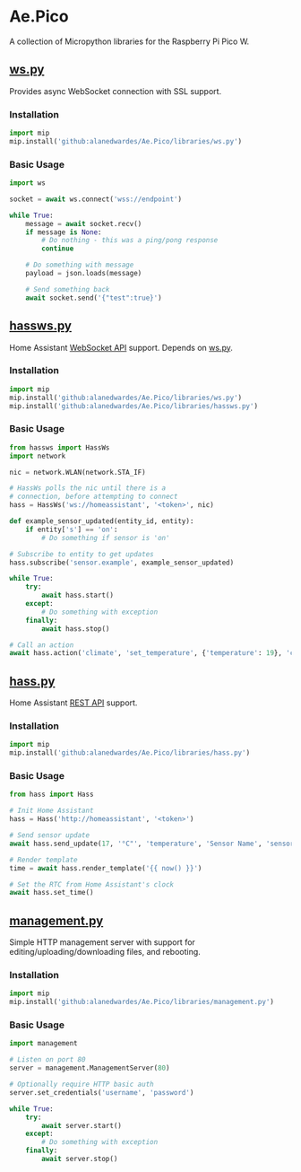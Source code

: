 # Ae.Pico

A collection of Micropython libraries for the Raspberry Pi Pico W.

## [ws.py](./libraries/ws.py)

Provides async WebSocket connection with SSL support.

### Installation

```python
import mip
mip.install('github:alanedwardes/Ae.Pico/libraries/ws.py')
```

### Basic Usage

```python
import ws

socket = await ws.connect('wss://endpoint')

while True:
    message = await socket.recv()        
    if message is None:
        # Do nothing - this was a ping/pong response
        continue

    # Do something with message
    payload = json.loads(message)

    # Send something back
    await socket.send('{"test":true}')
```

## [hassws.py](./libraries/hassws.py)

Home Assistant [WebSocket API](https://developers.home-assistant.io/docs/api/websocket/) support. Depends on [ws.py](#wspy).

### Installation

```python
import mip
mip.install('github:alanedwardes/Ae.Pico/libraries/ws.py')
mip.install('github:alanedwardes/Ae.Pico/libraries/hassws.py')
```

### Basic Usage

```python
from hassws import HassWs
import network

nic = network.WLAN(network.STA_IF)

# HassWs polls the nic until there is a
# connection, before attempting to connect
hass = HassWs('ws://homeassistant', '<token>', nic)

def example_sensor_updated(entity_id, entity):
    if entity['s'] == 'on':
        # Do something if sensor is 'on'

# Subscribe to entity to get updates
hass.subscribe('sensor.example', example_sensor_updated)

while True:
    try:
        await hass.start()
    except:
        # Do something with exception
    finally:
        await hass.stop()

# Call an action
await hass.action('climate', 'set_temperature', {'temperature': 19}, 'climate.kitchen')
```

## [hass.py](./libraries/hass.py)

Home Assistant [REST API](https://developers.home-assistant.io/docs/api/rest/) support.

### Installation

```python
import mip
mip.install('github:alanedwardes/Ae.Pico/libraries/hass.py')
```

### Basic Usage

```python
from hass import Hass

# Init Home Assistant
hass = Hass('http://homeassistant', '<token>')

# Send sensor update
await hass.send_update(17, '°C"', 'temperature', 'Sensor Name', 'sensor.my_sensor_id')

# Render template
time = await hass.render_template('{{ now() }}')

# Set the RTC from Home Assistant's clock
await hass.set_time()
```

## [management.py](./libraries/management.py)

Simple HTTP management server with support for editing/uploading/downloading files, and rebooting.

### Installation

```python
import mip
mip.install('github:alanedwardes/Ae.Pico/libraries/management.py')
```

### Basic Usage

```python
import management

# Listen on port 80
server = management.ManagementServer(80)

# Optionally require HTTP basic auth
server.set_credentials('username', 'password')

while True:
    try:
        await server.start()
    except:
        # Do something with exception
    finally:
        await server.stop()
```